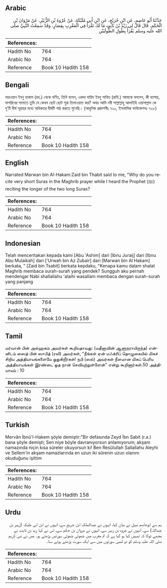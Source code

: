 ## Arabic


<div dir="rtl" lang="ar" style={{fontSize:'larger',backgroundColor:'#f8f9fa',padding:20}}>
حَدَّثَنَا أَبُو عَاصِمٍ، عَنِ ابْنِ جُرَيْجٍ، عَنِ ابْنِ أَبِي مُلَيْكَةَ، عَنْ عُرْوَةَ بْنِ الزُّبَيْرِ، عَنْ مَرْوَانَ بْنِ الْحَكَمِ، قَالَ قَالَ لِي زَيْدُ بْنُ ثَابِتٍ مَا لَكَ تَقْرَأُ فِي الْمَغْرِبِ بِقِصَارٍ، وَقَدْ سَمِعْتُ النَّبِيَّ صلى الله عليه وسلم يَقْرَأُ بِطُولِ الطُّولَيَيْنِ
</div>
<div style={{backgroundColor:'#f8f9fa',padding:20, marginBottom: 10}}><table> <thead> <tr> <th>References:</th> <th></th> </tr> </thead> <tbody><tr><td>Hadith No</td><td>764</td></tr><tr><td>Arabic No</td><td>764</td></tr><tr><td>Reference</td><td>Book 10 Hadith 158</td></tr></tbody></table></div>

## Bengali


<div dir="ltr" lang="bn" style={{fontSize:'larger',backgroundColor:'#f8f9fa',padding:20}}>
মারওয়ান ইবনু হাকাম (রহ.) থেকে বর্ণিত, তিনি বলেন, একদা যায়িদ ইবনু সাবিত (রাযি.) আমাকে বললেন, কী ব্যাপার, মাগরিবের সালাতে তুমি যে কেবল ছোট ছোট সুরা তিলাওয়াত কর? অথচ আমি নবী সাল্লাল্লাহু আলাইহি ওয়াসাল্লাম কে দু’টি দীর্ঘ সূরাহর মধ্যে অধিকতর দীর্ঘটি পাঠ করতে শুনেছি। (আধুনিক প্রকাশনীঃ ৭২০, ইসলামিক ফাউন্ডেশনঃ ৭২৮)
</div>
<div style={{backgroundColor:'#f8f9fa',padding:20, marginBottom: 10}}><table> <thead> <tr> <th>References:</th> <th></th> </tr> </thead> <tbody><tr><td>Hadith No</td><td>764</td></tr><tr><td>Arabic No</td><td>764</td></tr><tr><td>Reference</td><td>Book 10 Hadith 158</td></tr></tbody></table></div>

## English


<div dir="ltr" lang="en" style={{fontSize:'larger',backgroundColor:'#f8f9fa',padding:20}}>
Narrated Marwan bin Al-Hakam:Zaid bin Thabit said to me, "Why do you recite very short Suras in the Maghrib prayer while I heard the Prophet (ﷺ) reciting the longer of the two long Suras?
</div>
<div style={{backgroundColor:'#f8f9fa',padding:20, marginBottom: 10}}><table> <thead> <tr> <th>References:</th> <th></th> </tr> </thead> <tbody><tr><td>Hadith No</td><td>764</td></tr><tr><td>Arabic No</td><td>764</td></tr><tr><td>Reference</td><td>Book 10 Hadith 158</td></tr></tbody></table></div>

## Indonesian


<div dir="ltr" lang="id" style={{fontSize:'larger',backgroundColor:'#f8f9fa',padding:20}}>
Telah menceritakan kepada kami [Abu 'Ashim] dari [Ibnu Juraij] dari [Ibnu Abu Mulaikah] dari ['Urwah bin Az Zubair] dari [Marwan bin Al Hakam] berkata, " [Zaid bin Tsabit] berkata kepdaku, "Kenapa kamu dalam shalat Maghrib membaca surah-surah yang pendek? Sungguh aku pernah mendengar Nabi shallallahu 'alaihi wasallam membaca dengan surah-surah yang panjang
</div>
<div style={{backgroundColor:'#f8f9fa',padding:20, marginBottom: 10}}><table> <thead> <tr> <th>References:</th> <th></th> </tr> </thead> <tbody><tr><td>Hadith No</td><td>764</td></tr><tr><td>Arabic No</td><td>764</td></tr><tr><td>Reference</td><td>Book 10 Hadith 158</td></tr></tbody></table></div>

## Tamil


<div dir="ltr" lang="ta" style={{fontSize:'larger',backgroundColor:'#f8f9fa',padding:20}}>
மர்வான் பின் அல்ஹகம் அவர்கள் கூறியதாவது: (மதீனாவின் ஆளுநராயிருந்த) என்னிடம் ஸைத் பின் ஸாபித் (ரலி) அவர்கள், “நீங்கள் ஏன் மஃக்ரிப் தொழுகையில் மிகச் சிறிய அத்தியாயங்களையே ஓதுகிறீர்கள்! நபி (ஸல்) அவர்கள் நீளமான மிகப் பெரிய அத்தியாயங்கள் இரண்டை ஓத நான் செவியுற்றுள்ளேன்” என்று கூறினார்கள்.50 அத்தியாயம் : 10
</div>
<div style={{backgroundColor:'#f8f9fa',padding:20, marginBottom: 10}}><table> <thead> <tr> <th>References:</th> <th></th> </tr> </thead> <tbody><tr><td>Hadith No</td><td>764</td></tr><tr><td>Arabic No</td><td>764</td></tr><tr><td>Reference</td><td>Book 10 Hadith 158</td></tr></tbody></table></div>

## Turkish


<div dir="ltr" lang="tr" style={{fontSize:'larger',backgroundColor:'#f8f9fa',padding:20}}>
Mervân İbnü'l-Hakem şöyle demiştir:"Bir defasında Zeyd İbn Sabit (r.a.) bana şöyle demişti; Sen niye böyle davranıyorsun anlamıyorum; akşam namazında niçin kısa sûreler okuyorsun ki! Ben Resûlullah Sallallahu Aleyhi ve Sellem'in akşam namazlarında en uzun iki sûrenin uzun olanını okuduğunu işittim
</div>
<div style={{backgroundColor:'#f8f9fa',padding:20, marginBottom: 10}}><table> <thead> <tr> <th>References:</th> <th></th> </tr> </thead> <tbody><tr><td>Hadith No</td><td>764</td></tr><tr><td>Arabic No</td><td>764</td></tr><tr><td>Reference</td><td>Book 10 Hadith 158</td></tr></tbody></table></div>

## Urdu


<div dir="rtl" lang="ur" style={{fontSize:'larger',backgroundColor:'#f8f9fa',padding:20}}>
ہم سے ابوعاصم نبیل نے بیان کیا، انہوں نے عبدالملک ابن جریج سے، انہوں نے ابن ابی ملیکہ (زہیر بن عبداللہ) سے، انہوں نے عروہ بن زبیر سے، انہوں نے مروان بن حکم سے، اس نے کہا زید بن ثابت نے مجھے ٹوکا کہ تمہیں کیا ہو گیا ہے کہ تم مغرب میں چھوٹی چھوٹی سورتیں پڑھتے ہو۔ میں نے نبی کریم صلی اللہ علیہ وسلم کو دو لمبی سورتوں میں سے ایک سورت پڑھتے ہوئے سنا۔
</div>
<div style={{backgroundColor:'#f8f9fa',padding:20, marginBottom: 10}}><table> <thead> <tr> <th>References:</th> <th></th> </tr> </thead> <tbody><tr><td>Hadith No</td><td>764</td></tr><tr><td>Arabic No</td><td>764</td></tr><tr><td>Reference</td><td>Book 10 Hadith 158</td></tr></tbody></table></div>